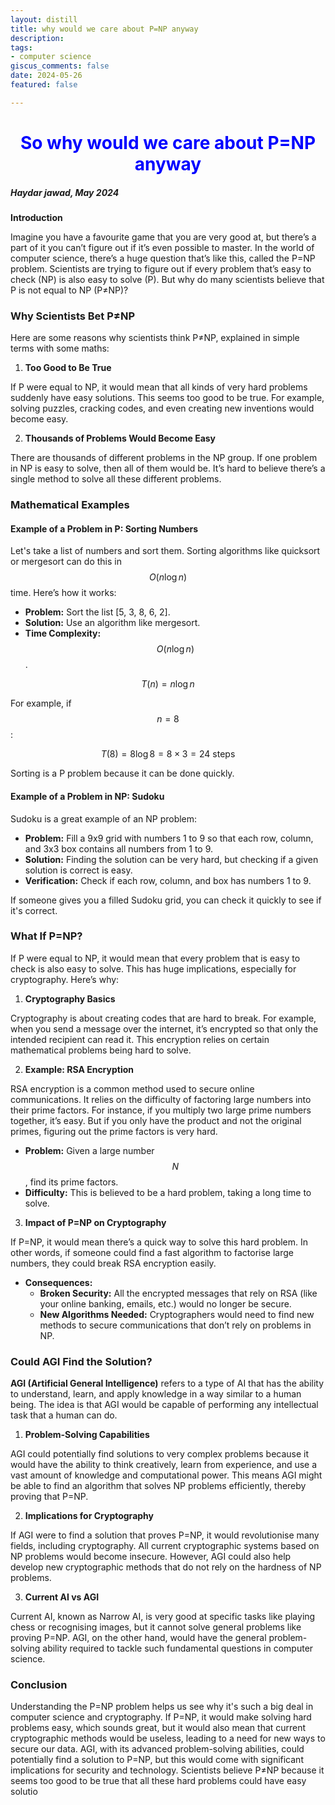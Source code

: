```yaml
---
layout: distill 
title: why would we care about P=NP anyway
description: 
tags: 
- computer science
giscus_comments: false 
date: 2024-05-26
featured: false

---
```

<h1 style="text-align: center; color: blue !important;">So why would we care about P=NP anyway</h1>


##### Haydar jawad, May 2024 



**Introduction**

Imagine you have a favourite game that you are very good at, but there’s a part of it you can’t figure out if it’s even possible to master. In the world of computer science, there’s a huge question that’s like this, called the P=NP problem. Scientists are trying to figure out if every problem that’s easy to check (NP) is also easy to solve (P). But why do many scientists believe that P is not equal to NP (P≠NP)?

### Why Scientists Bet P≠NP

Here are some reasons why scientists think P≠NP, explained in simple terms with some maths:

1. **Too Good to Be True**

If P were equal to NP, it would mean that all kinds of very hard problems suddenly have easy solutions. This seems too good to be true. For example, solving puzzles, cracking codes, and even creating new inventions would become easy. 

2. **Thousands of Problems Would Become Easy**

There are thousands of different problems in the NP group. If one problem in NP is easy to solve, then all of them would be. It’s hard to believe there’s a single method to solve all these different problems.

### Mathematical Examples

#### Example of a Problem in P: Sorting Numbers

Let's take a list of numbers and sort them. Sorting algorithms like quicksort or mergesort can do this in $$ O(n \log n) $$ time. Here’s how it works:

- **Problem:** Sort the list [5, 3, 8, 6, 2].
- **Solution:** Use an algorithm like mergesort.
- **Time Complexity:** $$ O(n \log n) $$.

$$ T(n) = n \log n $$

For example, if $$ n = 8 $$:

$$ T(8) = 8 \log 8 = 8 \times 3 = 24 \text{ steps} $$

Sorting is a P problem because it can be done quickly.

#### Example of a Problem in NP: Sudoku

Sudoku is a great example of an NP problem:

- **Problem:** Fill a 9x9 grid with numbers 1 to 9 so that each row, column, and 3x3 box contains all numbers from 1 to 9.
- **Solution:** Finding the solution can be very hard, but checking if a given solution is correct is easy.
- **Verification:** Check if each row, column, and box has numbers 1 to 9.

If someone gives you a filled Sudoku grid, you can check it quickly to see if it's correct.

### What If P=NP?

If P were equal to NP, it would mean that every problem that is easy to check is also easy to solve. This has huge implications, especially for cryptography. Here’s why:

1. **Cryptography Basics**

Cryptography is about creating codes that are hard to break. For example, when you send a message over the internet, it’s encrypted so that only the intended recipient can read it. This encryption relies on certain mathematical problems being hard to solve. 

2. **Example: RSA Encryption**

RSA encryption is a common method used to secure online communications. It relies on the difficulty of factoring large numbers into their prime factors. For instance, if you multiply two large prime numbers together, it’s easy. But if you only have the product and not the original primes, figuring out the prime factors is very hard.

- **Problem:** Given a large number $$ N $$, find its prime factors.
- **Difficulty:** This is believed to be a hard problem, taking a long time to solve.

3. **Impact of P=NP on Cryptography**

If P=NP, it would mean there’s a quick way to solve this hard problem. In other words, if someone could find a fast algorithm to factorise large numbers, they could break RSA encryption easily.

- **Consequences:** 
  - **Broken Security:** All the encrypted messages that rely on RSA (like your online banking, emails, etc.) would no longer be secure.
  - **New Algorithms Needed:** Cryptographers would need to find new methods to secure communications that don’t rely on problems in NP.

### Could AGI Find the Solution?

**AGI (Artificial General Intelligence)** refers to a type of AI that has the ability to understand, learn, and apply knowledge in a way similar to a human being. The idea is that AGI would be capable of performing any intellectual task that a human can do.

1. **Problem-Solving Capabilities**

AGI could potentially find solutions to very complex problems because it would have the ability to think creatively, learn from experience, and use a vast amount of knowledge and computational power. This means AGI might be able to find an algorithm that solves NP problems efficiently, thereby proving that P=NP.

2. **Implications for Cryptography**

If AGI were to find a solution that proves P=NP, it would revolutionise many fields, including cryptography. All current cryptographic systems based on NP problems would become insecure. However, AGI could also help develop new cryptographic methods that do not rely on the hardness of NP problems.

3. **Current AI vs AGI**

Current AI, known as Narrow AI, is very good at specific tasks like playing chess or recognising images, but it cannot solve general problems like proving P=NP. AGI, on the other hand, would have the general problem-solving ability required to tackle such fundamental questions in computer science.

### Conclusion

Understanding the P=NP problem helps us see why it's such a big deal in computer science and cryptography. If P=NP, it would make solving hard problems easy, which sounds great, but it would also mean that current cryptographic methods would be useless, leading to a need for new ways to secure our data. AGI, with its advanced problem-solving abilities, could potentially find a solution to P=NP, but this would come with significant implications for security and technology. Scientists believe P≠NP because it seems too good to be true that all these hard problems could have easy solutio